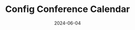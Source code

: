 ---
layout: post
title: 'Config Conference Calendar'
video-link: https://ant.umn.edu/embedded/jhogglzqvm
date: 2024-06-04
application: figma
flow-type: conference calendar
tags: [web,conference,events,calendar]
---